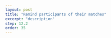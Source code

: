 ```yaml
---
layout: post
title: "Remind participants of their matches"
excerpt: "description"
step: 12.2
order: 35
---
```



